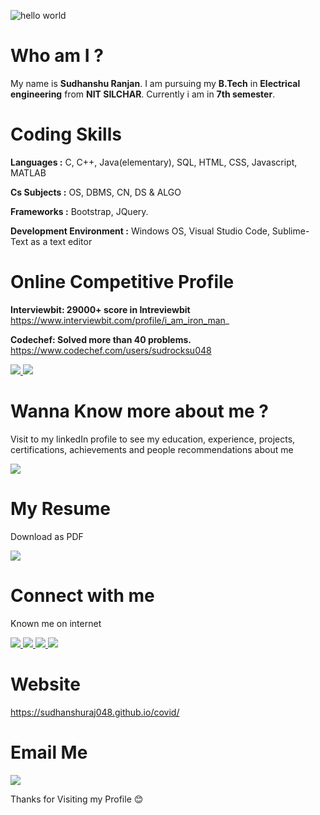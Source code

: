 
![hello world](https://user-images.githubusercontent.com/22894197/59979869-2faa3000-960b-11e9-8c53-c40bb6d65790.gif)

# Who am I ?

My name is **Sudhanshu Ranjan**. I am pursuing my **B.Tech** in **Electrical engineering** from **NIT SILCHAR**. Currently i am in **7th semester**.


# Coding Skills

**Languages :** C, C++, Java(elementary), SQL, HTML, CSS, Javascript, MATLAB

**Cs Subjects :** OS, DBMS, CN, DS & ALGO

**Frameworks :** Bootstrap, JQuery.

**Development Environment :**  Windows OS, Visual Studio Code, Sublime-Text as a text editor


# Online Competitive Profile

**Interviewbit: 29000+ score in Intreviewbit** https://www.interviewbit.com/profile/i_am_iron_man_

**Codechef: Solved more than 40 problems.** https://www.codechef.com/users/sudrocksu048

<html>
<body>

<a href="https://www.interviewbit.com/profile/i_am_iron_man_">
  <img src="https://user-images.githubusercontent.com/22894197/59981501-ce418b80-9621-11e9-977a-0b6e65c01f4a.jpg" >
</a>

<a href="https://www.codechef.com/users/sudrocksu048">
  <img src="https://user-images.githubusercontent.com/22894197/59981491-abaf7280-9621-11e9-9bb0-bde9f676f641.jpg" >
</a>

</body>
</html>

# Wanna Know more about me ?

Visit to my linkedIn profile to see my education, experience, projects, certifications, achievements and people recommendations about me

<html>
<body>

<a href="https://www.linkedin.com/in/sudhanshuranjan048">
  <img src="https://img.icons8.com/bubbles/100/000000/about-me-male.png" >
</a>

</body>
</html>

# My Resume

Download as PDF

<html>
<body>

<a href="https://drive.google.com/file/d/1KFuYfJCTE2oAeDgtg-8kDn6ABaDipOyr/view?usp=sharing">
  <img src="https://img.icons8.com/clouds/100/000000/resume.png" >
</a>

</body>
</html>

# Connect with me

Known me on internet 

<html>
<body>

<a href="https://www.linkedin.com/in/sudhanshuranjan048">
  <img src="https://img.icons8.com/clouds/100/000000/linkedin.png" >
</a>

<a href="https://github.com/Sudhanshuraj048">
  <img src="https://img.icons8.com/bubbles/100/000000/github.png" >
</a>

<a href="https://www.instagram.com/sudhanshu_raj048/?hl=en">
  <img src="https://img.icons8.com/bubbles/100/000000/instagram-new.png" >
</a>

<a href="https://www.facebook.com/sudhanshu.raj.048">
  <img src="https://img.icons8.com/bubbles/100/000000/facebook-new.png" >
</a>

</body>
</html>

# Website
https://sudhanshuraj048.github.io/covid/

# Email Me

<html>
<body>

<a href="mailto:sudhanshuraj048@gmail.com">
  <img src="https://img.icons8.com/bubbles/100/000000/email.png" >
</a>

</body>
</html>

Thanks for Visiting my Profile 😊
